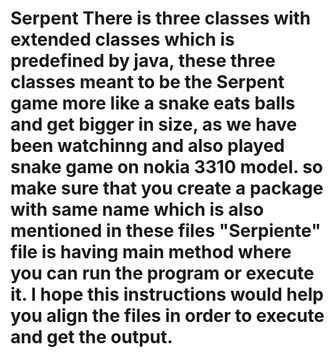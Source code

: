 # Serpent There is three classes with extended classes which is predefined by java, these three classes meant to be the Serpent game more like a snake eats balls and get bigger in size, as we have been watchinng and also played snake game on nokia 3310 model. so make sure that you create a package with same name which is also mentioned in these files "Serpiente" file is having main method where you can run the program or execute it. I hope this instructions would help you align the files in order to execute and get the output.
